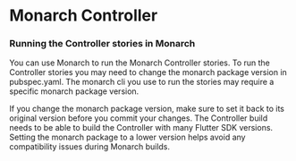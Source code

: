# Monarch Controller

### Running the Controller stories in Monarch
You can use Monarch to run the Monarch Controller stories. To run the Controller 
stories you may need to change the monarch package version in pubspec.yaml. The 
monarch cli you use to run the stories may require a specific monarch package version.

If you change the monarch package version, make sure to set it back to its original
version before you commit your changes.
The Controller build needs to be able to build the Controller with many Flutter 
SDK versions. Setting the monarch package to a lower version helps avoid any compatibility 
issues during Monarch builds.
